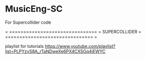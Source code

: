 # MusicEng-SC
For Supercollider code 

= =============================== =
           SUPERCOLLIDER 
= =============================== =

playlist for tutorials 
https://www.youtube.com/playlist?list=PLPYzvS8A_rTaNDweXe6PX4CXSGq4iEWYC
